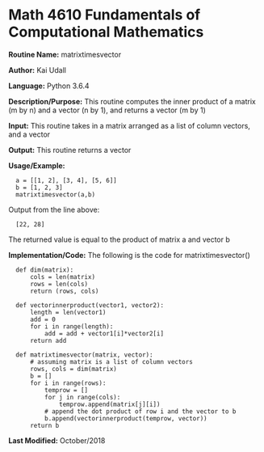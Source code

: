 # Math 4610 Fundamentals of Computational Mathematics

**Routine Name:**           matrixtimesvector

**Author:** Kai Udall

**Language:** Python 3.6.4

**Description/Purpose:** This routine computes the inner product of a matrix (m by n) and a vector (n by 1), and returns a vector (m by 1)

**Input:** This routine takes in a matrix arranged as a list of column vectors, and a vector

**Output:** This routine returns a vector

**Usage/Example:**

      a = [[1, 2], [3, 4], [5, 6]]
      b = [1, 2, 3]
      matrixtimesvector(a,b)

Output from the line above:

      [22, 28]

The returned value is equal to the product of matrix a and vector b

**Implementation/Code:** The following is the code for matrixtimesvector()

      def dim(matrix):
          cols = len(matrix)
          rows = len(cols)
          return (rows, cols)

      def vectorinnerproduct(vector1, vector2):
          length = len(vector1)
          add = 0
          for i in range(length):
              add = add + vector1[i]*vector2[i]
          return add
      
      def matrixtimesvector(matrix, vector):
          # assuming matrix is a list of column vectors
          rows, cols = dim(matrix)
          b = []
          for i in range(rows):
              temprow = []
              for j in range(cols):
                  temprow.append(matrix[j][i])
              # append the dot product of row i and the vector to b
              b.append(vectorinnerproduct(temprow, vector))
          return b


**Last Modified:** October/2018
